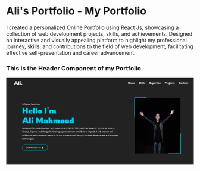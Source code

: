 # Ali's Portfolio - My Portfolio

I created a personalized Online Portfolio using React Js, showcasing a collection of web
development projects, skills, and achievements. Designed an interactive and visually appealing
platform to highlight my professional journey, skills, and contributions to the field of web
development, facilitating effective self-presentation and career advancement.

### This is the Header Component of my Portfolio

![Header Component](./public/project%20image/Header%20Component.jpeg)
